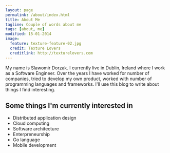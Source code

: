 ```yaml
---
layout: page
permalink: /about/index.html
title: About Me
tagline: Couple of words about me
tags: [about, me]
modified: 15-01-2014
image:
  feature: texture-feature-02.jpg
  credit: Texture Lovers
  creditlink: http://texturelovers.com
---
```


My name is Slawomir Dorzak. I currently live in Dublin, Ireland where I work as a Software Engineer. Over the years I have worked for number of companies, tried to develop my own product, worked with number of programming languages and frameworks. I'll use this blog to write about things I find interesting.

## Some things I'm currently interested in

* Distributed application design
* Cloud computing
* Software architecture
* Enterpreneurship
* Go language
* Mobile development

[^1]: Opinions and views expressed here are those of my own and do not necessarily reflect those of my employer.
